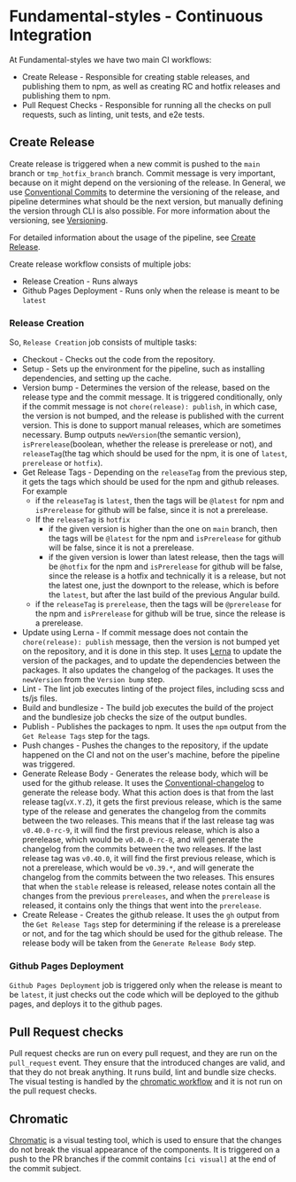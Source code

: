 # Fundamental-styles - Continuous Integration

At Fundamental-styles we have two main CI workflows:

- Create Release - Responsible for creating stable releases, and publishing them to npm, as well as creating
  RC and hotfix releases and publishing them to npm.
- Pull Request Checks - Responsible for running all the checks on pull requests,
  such as linting, unit tests, and e2e tests.

## Create Release

Create release is triggered when a new commit is pushed to the `main` branch or `tmp_hotfix_branch` branch.
Commit message is very important, because on it might depend on the versioning of the release.
In General, we use [Conventional Commits](https://www.conventionalcommits.org/en/v1.0.0/) to determine the versioning
of the release, and pipeline determines what should be the next version, but manually defining the version
through CLI is also possible.
For more information about the versioning, see [Versioning](README.md#versioning).

For detailed information about the usage of the pipeline, see [Create Release](README.md#creation-of-the-release).

Create release workflow consists of multiple jobs:

- Release Creation - Runs always
- Github Pages Deployment - Runs only when the release is meant to be `latest`

### Release Creation

So, `Release Creation` job consists of multiple tasks:

- Checkout - Checks out the code from the repository.
- Setup - Sets up the environment for the pipeline, such as installing dependencies, and setting up the cache.
- Version bump - Determines the version of the release, based on the release type and the commit message.
  It is triggered conditionally, only if the commit message is not `chore(release): publish`, in which case,
  the version is not bumped, and the release is published with the current version. This is done to support
  manual releases, which are sometimes necessary. Bump outputs `newVersion`(the semantic version),
  `isPrerelease`(boolean, whether the release is prerelease or not), and `releaseTag`(the tag which should be used
  for the npm, it is one of `latest`, `prerelease` or `hotfix`).
- Get Release Tags - Depending on the `releaseTag` from the previous step, it gets the tags which should be used
  for the npm and github releases. For example
    - if the `releaseTag` is `latest`, then the tags will be `@latest` for npm and `isPrerelease` for github will be
      false, since it is not a prerelease.
    - If the `releaseTag` is `hotfix`
        - if the given version is higher than the one on `main` branch, then the tags will be `@latest` for the npm and
          `isPrerelease` for github will be false, since it is not a prerelease.
        - if the given version is lower than latest release, then the tags will be `@hotfix` for the npm
          and `isPrerelease`
          for github will be false, since the release is a hotfix and technically it is a release, but not the latest
          one,
          just the downport to the release, which is before the `latest`, but after the last build of the previous
          Angular build.
    - if the `releaseTag` is `prerelease`, then the tags will be `@prerelease` for the npm and `isPrerelease` for github
      will be true, since the release is a
      prerelease.
- Update using Lerna - If commit message does not contain the `chore(release): publish` message, then the version
  is not bumped yet on the repository, and it is done in this step. It uses [Lerna](https://lerna.js.org/) to update
  the version of the packages, and to update the dependencies between the packages. It also updates the changelog
  of the packages. It uses the `newVersion` from the `Version bump` step.
- Lint - The lint job executes linting of the project files, including scss and ts/js files.
- Build and bundlesize - The build job executes the build of the project and the bundlesize job checks the size of the
  output bundles.
- Publish - Publishes the packages to npm. It uses the `npm` output from the `Get Release Tags` step for the tags.
- Push changes - Pushes the changes to the repository, if the update happened on the CI and not on the user's machine,
  before the pipeline was triggered.
- Generate Release Body - Generates the release body, which will be used for the github release. It uses the
  [Conventional-changelog](https://www.npmjs.com/package/conventional-changelog) to generate the release body.
  What this action does is that from the last release tag(`vX.Y.Z`), it gets the first previous release, which is
  the same type of the release and generates the changelog from the commits between the two releases. This means that
  if the last release tag was `v0.40.0-rc-9`, it will find the first previous release, which is also a prerelease,
  which would be `v0.40.0-rc-8`, and will generate the changelog from the commits between the two releases. If the
  last release tag was `v0.40.0`, it will find the first previous release, which is not a prerelease, which would be
  `v0.39.*`, and will generate the changelog from the commits between the two releases. This ensures that when the
  `stable` release is released, release notes contain all the changes from the previous `prereleases`, and when the
  `prerelease` is released, it contains only the things that went into the `prerelease`.
- Create Release - Creates the github release. It uses the `gh` output from the `Get Release Tags` step for determining
  if the release is a prerelease or not, and for the tag which should be used for the github release. The release body
  will be taken from the `Generate Release Body` step.

### Github Pages Deployment

`Github Pages Deployment` job is triggered only when the release is meant to be `latest`, it just checks out the code
which will be deployed to the github pages, and deploys it to the github pages.

## Pull Request checks

Pull request checks are run on every pull request, and they are run on the `pull_request` event. They ensure that the
introduced changes are valid, and that they do not break anything. It runs build, lint and bundle size checks. The
visual testing is handled by the [chromatic workflow](../.github/workflows/chromatic.yml) and it is not run on the pull request checks.

## Chromatic

[Chromatic](https://www.chromatic.com/) is a visual testing tool, which is used to ensure that the changes do not break the visual appearance of the
components. It is triggered on a push to the PR branches if the commit contains `[ci visual]` at the end of the commit
subject.
